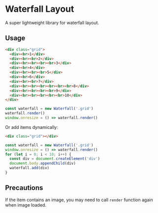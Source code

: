 # Waterfall Layout
A super lightweight library for waterfall layout.

## Usage

```html
<div class="grid">
  <div><br>1</div>
  <div><br><br>2</div>
  <div><br><br><br><br>3</div>
  <div><br>4</div>
  <div><br><br><br>5</div>
  <div><br>6</div>
  <div><br><br>7</div>
  <div><br><br><br><br><br><br>8</div>
  <div><br><br><br><br>9</div>
  <div><br><br><br><br><br>10</div>
</div>
```

```js
const waterfall = new Waterfall('.grid')
waterfall.render()
window.onresize = () => waterfall.render()
```

Or add items dynamically:

```html
<div class="grid"></div>
```

```js
const waterfall = new Waterfall('.grid')
window.onresize = () => waterfall.render()
for (let i = 0; i < 10; i++) {
  const div = document.createElement('div')
  document.body.appendChild(div)
  waterfall.add(div)
}
```

## Precautions

If the item contains an image, you may need to call `render` function again when image loaded.
